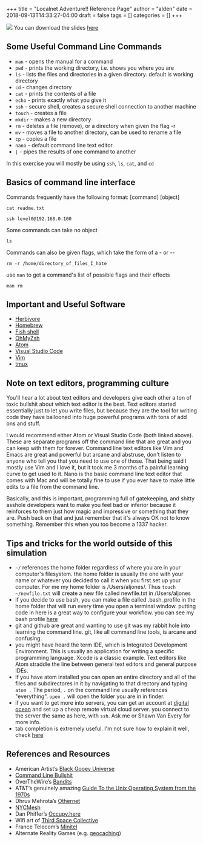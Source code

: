 +++
title = "Localnet Adventure!! Reference Page"
author = "alden"
date = 2018-09-13T14:33:27-04:00
draft = false
tags = []
categories = []
+++

![](https://s26913.pcdn.co/wp-content/uploads/2017/12/business-hackers.jpg)
You can download the slides [here](https://www.dropbox.com/s/qzp5lny2b4xmg5o/localnetadventure2.pptx?dl=0)

## Some Useful Command Line Commands
* `man` - opens the manual for a command
* `pwd` - prints the working directory, i.e. shows you where you are
* `ls` - lists the files and directories in a given directory. default is working directory
* `cd` - changes directory
* `cat` - prints the contents of a file
* `echo` - prints exactly what you give it
* `ssh` - secure shell, creates a secure shell connection to another machine
* `touch` - creates a file
* `mkdir` - makes a new directory
* `rm` - deletes a file (remove), or a directory when given the flag -r
* `mv` - moves a file to another directory, can be used to rename a file
* `cp` - copies a file
* `nano` - default command line text editor
* `|` - pipes the results of one command to another

In this exercise you will mostly be using `ssh`, `ls`, `cat`, and `cd`

## Basics of command line interface
Commands frequently have the following format:
[command] [object]

```
cat readme.txt
```
```
ssh level0@192.168.0.100
```
Some commands can take no object

```
ls
```
Commands can also be given flags, which take the form of a - or --

```
rm -r /home/directory_of_files_I_hate
```

use `man` to get a command's list of possible flags and their effects

```
man rm
```

## Important and Useful Software
* [Herbivore](github.com/samatt/herbivore/releases)
* [Homebrew](https://brew.sh)
* [Fish shell](https://fishshell.com/)
* [OhMyZsh](https://github.com/robbyrussell/oh-my-zsh)
* [Atom](https://atom.io/)
* [Visual Studio Code](https://code.visualstudio.com/)
* [Vim](https://www.vim.org/)
* [tmux](https://medium.com/actualize-network/a-minimalist-guide-to-tmux-13675fb160fa)

## Note on text editors, programming culture
You'll hear a lot about text editors and developers give each other a ton of toxic bullshit about which text editor is the best. Text editors started essentially just to let you write files, but because they are the tool for writing code they have ballooned into huge powerful programs with tons of add ons and stuff.

I would recommend either Atom or Visual Studio Code (both linked above). These are separate programs off the command line that are great and you can keep with them for forever. Command line text editors like Vim and Emacs are great and powerful but arcane and abstruse, don't listen to anyone who tell you that you need to use one of those. That being said I mostly use Vim and I love it, but it took me 3 months of a painful learning curve to get used to it. Nano is the basic command line text editor that comes with Mac and will be totally fine to use if you ever have to make little edits to a file from the command line.

Basically, and this is important, programming full of gatekeeping, and shitty asshole developers want to make you feel bad or inferior because it reinforces to them just how magic and impressive or something that they are. Push back on that and just remember that it's always OK not to know something. Remember this when you too become a 1337 hacker.


## Tips and tricks for the world outside of this simulation
* `~/` references the home folder regardless of where you are in your computer's filesystem. the home folder is usually the one with your name or whatever you decided to call it when you first set up your computer. For me my home folder is /Users/aljones/. Thus `touch ~/newfile.txt` will create a new file called newfile.txt in /Users/aljones
* if you decide to use bash, you can make a file called .bash_profile in the home folder that will run every time you open a terminal window. putting code in here is a great way to configure your workflow. you can see my bash profile [here](https://github.com/miamiww/importantdots/blob/master/.bash_profile)
* git and github are great and wanting to use git was my rabbit hole into learning the command line. git, like all command line tools, is arcane and confusing.
* you might have heard the term IDE, which is Integrated Development Environment. This is usually an application for writing a specific programming language. Xcode is a classic example. Text editors like Atom straddle the line between general text editors and general purpose IDEs.
* if you have atom installed you can open an entire directory and all of the files and subdirectores in it by navigating to that directory and typing `atom .` The period, `.` on the command line usually references "everything". `open .` will open the folder you are in in finder.
* if you want to get more into servers, you can get an account at [digital ocean](https://www.digitalocean.com/) and set up a cheap remote virtual cloud server. you connect to the server the same as here, with `ssh`. Ask me or Shawn Van Every for more info.
* tab completion is extremely useful. I'm not sure how to explain it well, check [here](https://en.wikipedia.org/wiki/Command-line_completion)

## References and Resources
* American Artist’s [Black Gooey Universe](http://unbag.net/issue-2-end/black-gooey-universe/)
* [Command Line Bullshit](http://www.pgbovine.net/command-line-bullshittery.htm)
* OverTheWire’s [Bandits](http://overthewire.org/wargames/bandit/)
* AT&T’s genuinely amazing [Guide To the Unix Operating System from the 1970s](https://www.youtube.com/watch?v=tc4ROCJYbm0)
* Dhruv Mehrota’s [Othernet](http://othernet.xyz/)
* [NYCMesh](http://nycmesh.net/)
* Dan Phiffer’s [Occupy.here](http://occupyhere.org/)
* Wifi art of [Third Space Collective](http://www.th1rdspac3.com/)
* France Telecom’s [Minitel](https://en.wikipedia.org/wiki/Minitel)
* Alternate Reality Games (e.g. [geocaching](https://www.geocaching.com/play))
